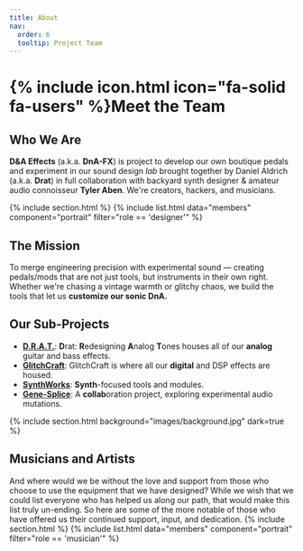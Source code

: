 ```yaml
---
title: About
nav:
  order: 6
  tooltip: Project Team
---
```


# {% include icon.html icon="fa-solid fa-users" %}Meet the Team

## Who We Are

**D&A Effects** (a.k.a. **DnA-FX**) is project to develop our own boutique pedals and experiment in our sound design _lab_ brought together by Daniel Aldrich (a.k.a. **Drat**) in full collaboration with backyard synth designer & amateur audio connoisseur **Tyler Aben**. We're creators, hackers, and musicians.

<!-- FOUNDERS -->
{% include section.html %}
{% include list.html data="members" component="portrait" filter="role == 'designer'" %}

## The Mission

To merge engineering precision with experimental sound — creating pedals/mods that are not just tools, but instruments in their own right. Whether we're chasing a vintage warmth or glitchy chaos, we build the tools that let us **customize our sonic DnA.**

## Our Sub-Projects

- [**D.R.A.T.**](/projects/drat): **D**rat: **R**edesigning **A**nalog **T**ones houses all of our **analog** guitar and bass effects.
- [**GlitchCraft**](/projects/glitchcraft): GlitchCraft is where all our **digital** and DSP effects are housed.
- [**SynthWorks**](/projects/synthworks): **Synth**-focused tools and modules.
- [**Gene-Splice**](/projects/gene-splice): A **collab**oration project, exploring experimental audio mutations.

<!-- MUSICIANS -->
{% include section.html background="images/background.jpg" dark=true %}
## Musicians and Artists
And where would we be without the love and support from those who choose to use the equipment that we have designed? While we wish that we could list everyone who has helped us along our path, that would make this list truly un-ending. So here are some of the more notable of those who have offered us their continued support, input, and dedication.
{% include section.html %}
{% include list.html data="members" component="portrait" filter="role == 'musician'" %}